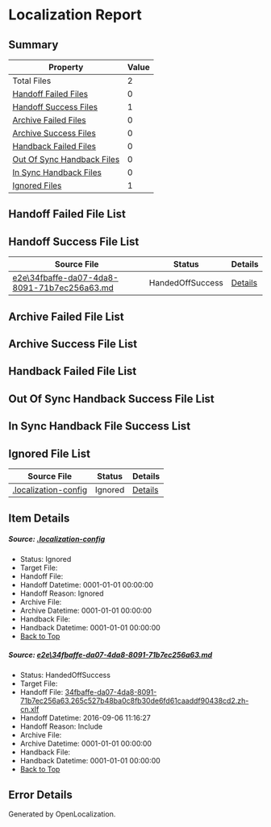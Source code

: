 # <a name='report-top'></a> Localization Report

## Summary
 Property | Value 
 -------- | ----- 
 Total Files | 2
[ Handoff Failed Files ](#handoff-failed-list)| 0
[ Handoff Success Files ](#handoff-success-list)| 1
[ Archive Failed Files ](#archive-failed-list)| 0
[ Archive Success Files ](#archive-success-list)| 0
[ Handback Failed Files ](#handback-failed-list)| 0
[ Out Of Sync Handback Files ](#outofsync-handback-success-list)| 0
[ In Sync Handback Files ](#insync-handback-success-list)| 0
[ Ignored Files ](#ignored-list)| 1

## <a name='handoff-failed-list'></a> Handoff Failed File List

## <a name='handoff-success-list'></a> Handoff Success File List
 Source File | Status | Details 
 ----------- | ------ | ------- 
 [e2e\34fbaffe-da07-4da8-8091-71b7ec256a63.md](https://github.com/OpenLocalizationTestOrg/ol-test0/blob/8f538e49153c5df2a8bea473bedd306c2293d875/e2e/34fbaffe-da07-4da8-8091-71b7ec256a63.md) | HandedOffSuccess | [Details](#c580f10c3cbb17782baafded8d604af5f6d65ae71)

## <a name='archive-failed-list'></a> Archive Failed File List

## <a name='archive-success-list'></a> Archive Success File List

## <a name='handback-failed-list'></a> Handback Failed File List

## <a name='outofsync-handback-success-list'></a> Out Of Sync Handback Success File List

## <a name='insync-handback-success-list'></a> In Sync Handback File Success List

## <a name='ignored-list'></a> Ignored File List
 Source File | Status | Details 
 ----------- | ------ | ------- 
 [.localization-config](https://github.com/OpenLocalizationTestOrg/ol-test0/blob/8f538e49153c5df2a8bea473bedd306c2293d875/.localization-config) | Ignored | [Details](#3d4f252ac210baf56311d7e97dcc2db10974dbd20)

## Item Details
##### <a name='3d4f252ac210baf56311d7e97dcc2db10974dbd20'></a> Source: [.localization-config](https://github.com/OpenLocalizationTestOrg/ol-test0/blob/8f538e49153c5df2a8bea473bedd306c2293d875/.localization-config)
* Status: Ignored
* Target File: 
* Handoff File: 
* Handoff Datetime: 0001-01-01 00:00:00
* Handoff Reason: Ignored
* Archive File: 
* Archive Datetime: 0001-01-01 00:00:00
* Handback File: 
* Handback Datetime: 0001-01-01 00:00:00
* [Back to Top](#report-top)

##### <a name='c580f10c3cbb17782baafded8d604af5f6d65ae71'></a> Source: [e2e\34fbaffe-da07-4da8-8091-71b7ec256a63.md](https://github.com/OpenLocalizationTestOrg/ol-test0/blob/8f538e49153c5df2a8bea473bedd306c2293d875/e2e/34fbaffe-da07-4da8-8091-71b7ec256a63.md)
* Status: HandedOffSuccess
* Target File: 
* Handoff File: [34fbaffe-da07-4da8-8091-71b7ec256a63.265c527b48ba0c8fb30de6fd61caaddf90438cd2.zh-cn.xlf](https://github.com/OpenLocalizationTestOrg/ol-test0-handoff/blob/648a6c21a37c0b0fffcb674031c739f57e8f622c/ol-handoff/OpenLocalizationTestOrg/ol-test0-zhcn/ci/ht/34fbaffe-da07-4da8-8091-71b7ec256a63.265c527b48ba0c8fb30de6fd61caaddf90438cd2.zh-cn.xlf)
* Handoff Datetime: 2016-09-06 11:16:27
* Handoff Reason: Include
* Archive File: 
* Archive Datetime: 0001-01-01 00:00:00
* Handback File: 
* Handback Datetime: 0001-01-01 00:00:00
* [Back to Top](#report-top)


## Error Details

Generated by OpenLocalization.
